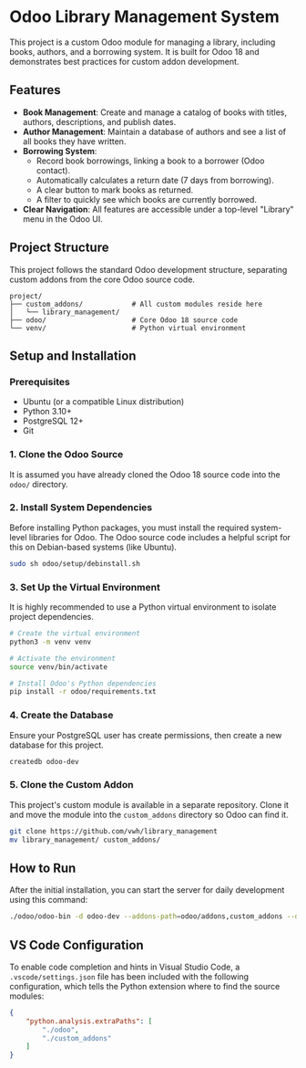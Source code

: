 # Odoo Library Management System

This project is a custom Odoo module for managing a library, including books, authors, and a borrowing system. It is built for Odoo 18 and demonstrates best practices for custom addon development.

## Features

- **Book Management**: Create and manage a catalog of books with titles, authors, descriptions, and publish dates.
- **Author Management**: Maintain a database of authors and see a list of all books they have written.
- **Borrowing System**: 
    - Record book borrowings, linking a book to a borrower (Odoo contact).
    - Automatically calculates a return date (7 days from borrowing).
    - A clear button to mark books as returned.
    - A filter to quickly see which books are currently borrowed.
- **Clear Navigation**: All features are accessible under a top-level "Library" menu in the Odoo UI.

## Project Structure

This project follows the standard Odoo development structure, separating custom addons from the core Odoo source code.

```
project/
├── custom_addons/            # All custom modules reside here
│   └── library_management/
├── odoo/                     # Core Odoo 18 source code
└── venv/                     # Python virtual environment
```

## Setup and Installation

### Prerequisites

- Ubuntu (or a compatible Linux distribution)
- Python 3.10+
- PostgreSQL 12+
- Git

### 1. Clone the Odoo Source

It is assumed you have already cloned the Odoo 18 source code into the `odoo/` directory.

### 2. Install System Dependencies

Before installing Python packages, you must install the required system-level libraries for Odoo. The Odoo source code includes a helpful script for this on Debian-based systems (like Ubuntu).

```bash
sudo sh odoo/setup/debinstall.sh
```

### 3. Set Up the Virtual Environment

It is highly recommended to use a Python virtual environment to isolate project dependencies.

```bash
# Create the virtual environment
python3 -m venv venv

# Activate the environment
source venv/bin/activate

# Install Odoo's Python dependencies
pip install -r odoo/requirements.txt
```

### 4. Create the Database

Ensure your PostgreSQL user has create permissions, then create a new database for this project.

```bash
createdb odoo-dev
```

### 5. Clone the Custom Addon

This project's custom module is available in a separate repository. Clone it and move the module into the `custom_addons` directory so Odoo can find it.

```bash
git clone https://github.com/vwh/library_management
mv library_management/ custom_addons/
```

## How to Run

After the initial installation, you can start the server for daily development using this command:

```bash
./odoo/odoo-bin -d odoo-dev --addons-path=odoo/addons,custom_addons --dev=all
```

## VS Code Configuration

To enable code completion and hints in Visual Studio Code, a `.vscode/settings.json` file has been included with the following configuration, which tells the Python extension where to find the source modules:

```json
{
    "python.analysis.extraPaths": [
        "./odoo",
        "./custom_addons"
    ]
}
```